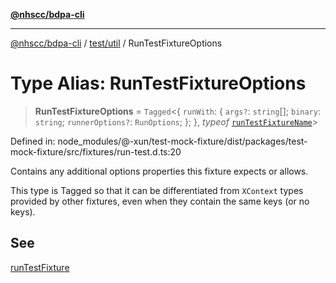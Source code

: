 [**@nhscc/bdpa-cli**](../../../README.md)

***

[@nhscc/bdpa-cli](../../../README.md) / [test/util](../README.md) / RunTestFixtureOptions

# Type Alias: RunTestFixtureOptions

> **RunTestFixtureOptions** = `Tagged`\<\{ `runWith`: \{ `args?`: `string`[]; `binary`: `string`; `runnerOptions?`: `RunOptions`; \}; \}, *typeof* [`runTestFixtureName`](../variables/runTestFixtureName.md)\>

Defined in: node\_modules/@-xun/test-mock-fixture/dist/packages/test-mock-fixture/src/fixtures/run-test.d.ts:20

Contains any additional options properties this fixture expects or allows.

This type is Tagged so that it can be differentiated from `XContext`
types provided by other fixtures, even when they contain the same keys (or no
keys).

## See

[runTestFixture](../functions/runTestFixture.md)
